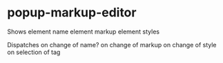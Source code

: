 # popup-markup-editor

Shows 
    element name
    element markup
    element styles

Dispatches
    on change of name?
    on change of markup
    on change of style
    on selection of tag
